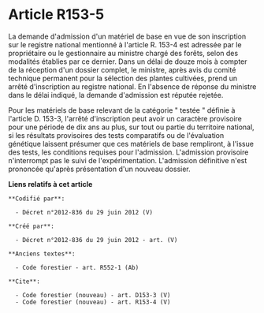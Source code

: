 # Article R153-5

La demande d'admission d'un matériel de base en vue de son inscription sur le registre national mentionné à l'article R.
153-4 est adressée par le propriétaire ou le gestionnaire au ministre chargé des forêts, selon des modalités établies par ce
dernier. Dans un délai de douze mois à compter de la réception d'un dossier complet, le ministre, après avis du comité
technique permanent pour la sélection des plantes cultivées, prend un arrêté d'inscription au registre national. En l'absence
de réponse du ministre dans le délai indiqué, la demande d'admission est réputée rejetée.

Pour les matériels de base relevant de la catégorie " testée " définie à l'article D. 153-3, l'arrêté d'inscription peut
avoir un caractère provisoire pour une période de dix ans au plus, sur tout ou partie du territoire national, si les
résultats provisoires des tests comparatifs ou de l'évaluation génétique laissent présumer que ces matériels de base
rempliront, à l'issue des tests, les conditions requises pour l'admission. L'admission provisoire n'interrompt pas le suivi
de l'expérimentation. L'admission définitive n'est prononcée qu'après présentation d'un nouveau dossier.

**Liens relatifs à cet article**

	**Codifié par**:

	  - Décret n°2012-836 du 29 juin 2012 (V)

	**Créé par**:

	  - Décret n°2012-836 du 29 juin 2012 - art. (V)

	**Anciens textes**:

	  - Code forestier - art. R552-1 (Ab)

	**Cite**:

	  - Code forestier (nouveau) - art. D153-3 (V)
	  - Code forestier (nouveau) - art. R153-4 (V)
